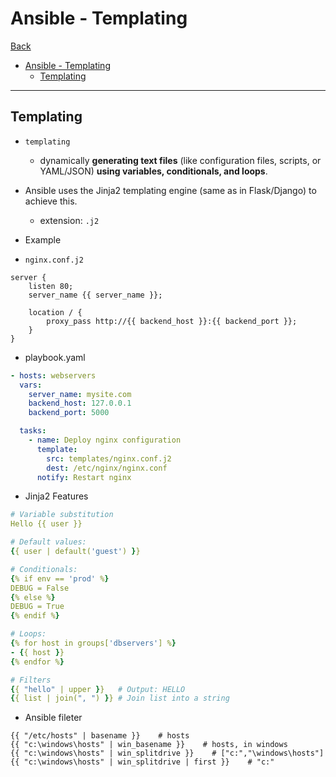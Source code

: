 # Ansible - Templating

[Back](../ansible.md)

- [Ansible - Templating](#ansible---templating)
  - [Templating](#templating)

---

## Templating

- `templating`

  - dynamically **generating text files** (like configuration files, scripts, or YAML/JSON) **using variables, conditionals, and loops**.

- Ansible uses the Jinja2 templating engine (same as in Flask/Django) to achieve this.

  - extension: `.j2`

- Example

- `nginx.conf.j2`

```config
server {
    listen 80;
    server_name {{ server_name }};

    location / {
        proxy_pass http://{{ backend_host }}:{{ backend_port }};
    }
}
```

- playbook.yaml

```yaml
- hosts: webservers
  vars:
    server_name: mysite.com
    backend_host: 127.0.0.1
    backend_port: 5000

  tasks:
    - name: Deploy nginx configuration
      template:
        src: templates/nginx.conf.j2
        dest: /etc/nginx/nginx.conf
      notify: Restart nginx
```

- Jinja2 Features

```yaml
# Variable substitution
Hello {{ user }}

# Default values:
{{ user | default('guest') }}

# Conditionals:
{% if env == 'prod' %}
DEBUG = False
{% else %}
DEBUG = True
{% endif %}

# Loops:
{% for host in groups['dbservers'] %}
- {{ host }}
{% endfor %}

# Filters
{{ "hello" | upper }}   # Output: HELLO
{{ list | join(", ") }} # Join list into a string

```

- Ansible fileter

```config
{{ "/etc/hosts" | basename }}    # hosts
{{ "c:\windows\hosts" | win_basename }}    # hosts, in windows
{{ "c:\windows\hosts" | win_splitdrive }}    # ["c:","\windows\hosts"]
{{ "c:\windows\hosts" | win_splitdrive | first }}    # "c:"

```
